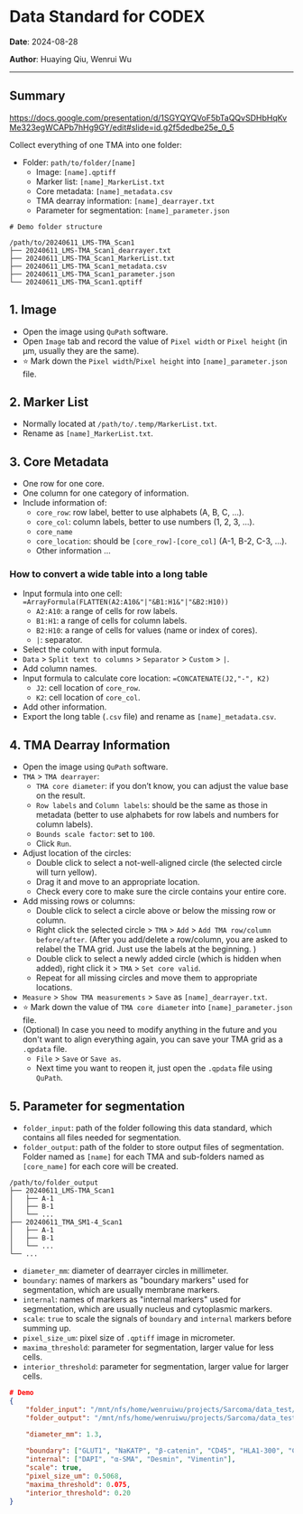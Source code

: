 # Data Standard for CODEX

**Date**: 2024-08-28

**Author**: Huaying Qiu, Wenrui Wu

---

## Summary

https://docs.google.com/presentation/d/1SGYQYQVoF5bTaQQvSDHbHqKvMe323egWCAPb7hHg9GY/edit#slide=id.g2f5dedbe25e_0_5

Collect everything of one TMA into one folder: 

- Folder: `path/to/folder/[name]`
    - Image: `[name].qptiff`
    - Marker list: `[name]_MarkerList.txt`
    - Core metadata: `[name]_metadata.csv`
    - TMA dearray information: `[name]_dearrayer.txt`
    - Parameter for segmentation: `[name]_parameter.json`

```
# Demo folder structure

/path/to/20240611_LMS-TMA_Scan1
├── 20240611_LMS-TMA_Scan1_dearrayer.txt
├── 20240611_LMS-TMA_Scan1_MarkerList.txt
├── 20240611_LMS-TMA_Scan1_metadata.csv
├── 20240611_LMS-TMA_Scan1_parameter.json
└── 20240611_LMS-TMA_Scan1.qptiff
```

## 1. Image

- Open the image using `QuPath` software. 
- Open `Image` tab and record the value of `Pixel width` or `Pixel height` (in μm, usually they are the same). 
- ⭐ Mark down the `Pixel width`/`Pixel height` into `[name]_parameter.json` file. 


## 2. Marker List

- Normally located at `/path/to/.temp/MarkerList.txt`. 
- Rename as `[name]_MarkerList.txt`. 


## 3. Core Metadata

- One row for one core. 
- One column for one category of information. 
- Include information of: 
    - `core_row`: row label, better to use alphabets (A, B, C, ...). 
    - `core_col`: column labels, better to use numbers (1, 2, 3, ...). 
    - `core_name`
    - `core_location`: should be `[core_row]-[core_col]` (A-1, B-2, C-3, ...).
    - Other information ...

### How to convert a wide table into a long table
- Input formula into one cell: `=ArrayFormula(FLATTEN(A2:A10&"|"&B1:H1&"|"&B2:H10))`
    - `A2:A10`: a range of cells for row labels. 
    - `B1:H1`: a range of cells for column labels. 
    - `B2:H10`: a range of cells for values (name or index of cores). 
    - `|`: separator. 
- Select the column with input formula. 
- `Data` > `Split text to columns` > `Separator` > `Custom` > `|`. 
- Add column names. 
- Input formula to calculate core location: `=CONCATENATE(J2,"-", K2)`
    - `J2`: cell location of `core_row`.
    - `K2`: cell location of `core_col`.
- Add other information. 
- Export the long table (`.csv` file) and rename as `[name]_metadata.csv`. 


## 4. TMA Dearray Information

- Open the image using `QuPath` software. 
- `TMA` > `TMA dearrayer`: 
    - `TMA core diameter`: if you don’t know, you can adjust the value base on the result. 
    - `Row labels` and `Column labels`: should be the same as those in metadata (better to use alphabets for row labels and numbers for column labels). 
    - `Bounds scale factor`: set to `100`. 
    - Click `Run`. 
- Adjust location of the circles:
    - Double click to select a not-well-aligned circle (the selected circle will turn yellow). 
    - Drag it and move to an appropriate location. 
    - Check every core to make sure the circle contains your entire core. 
- Add missing rows or columns: 
    - Double click to select a circle above or below the missing row or column. 
    - Right click the selected circle > `TMA` > `Add` > `Add TMA row/column before/after`. (After you add/delete a row/column, you are asked to relabel the TMA grid. Just use the labels at the beginning. )
    - Double click to select a newly added circle (which is hidden when added), right click it > `TMA` > `Set core valid`. 
    - Repeat for all missing circles and move them to appropriate locations. 
- `Measure` > `Show TMA measurements` > `Save` as `[name]_dearrayer.txt`. 
- ⭐ Mark down the value of `TMA core diameter` into `[name]_parameter.json` file. 
- (Optional) In case you need to modify anything in the future and you don't want to align everything again, you can save your TMA grid as a `.qpdata` file. 
    - `File` > `Save` or `Save as`. 
    - Next time you want to reopen it, just open the `.qpdata` file using `QuPath`. 

## 5. Parameter for segmentation

- `folder_input`: path of the folder following this data standard, which contains all files needed for segmentation. 
- `folder_output`: path of the folder to store output files of segmentation. Folder named as `[name]` for each TMA and sub-folders named as `[core_name]` for each core will be created. 
```
/path/to/folder_output
├── 20240611_LMS-TMA_Scan1
│   ├── A-1
│   ├── B-1
│   └── ...
├── 20240611_TMA_SM1-4_Scan1
│   ├── A-1
│   ├── B-1
│   └── ...
└── ...
```
- `diameter_mm`: diameter of dearrayer circles in millimeter. 
- `boundary`: names of markers as "boundary markers" used for segmentation, which are usually membrane markers. 
- `internal`: names of markers as "internal markers" used for segmentation, which are usually nucleus and cytoplasmic markers.
- `scale`: `true` to scale the signals of `boundary` and `internal` markers before summing up. 
- `pixel_size_um`: pixel size of `.qptiff` image in micrometer.  
- `maxima_threshold`: parameter for segmentation, larger value for less cells. 
- `interior_threshold`: parameter for segmentation, larger value for larger cells.   


```json
# Demo
{
    "folder_input": "/mnt/nfs/home/wenruiwu/projects/Sarcoma/data_test/data_input/20240611_LMS-TMA_Scan1",
    "folder_output": "/mnt/nfs/home/wenruiwu/projects/Sarcoma/data_test/data_output", 

    "diameter_mm": 1.3,
    
    "boundary": ["GLUT1", "NaKATP", "β-catenin", "CD45", "HLA1-300", "CD68", "CD11c", "Podoplanin", "CD15", "CD8", "panCK", "CD31", "CD206", "CD163"], 
    "internal": ["DAPI", "α-SMA", "Desmin", "Vimentin"], 
    "scale": true, 
    "pixel_size_um": 0.5068,
    "maxima_threshold": 0.075, 
    "interior_threshold": 0.20
}
```



